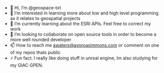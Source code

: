 - 👋 Hi, I’m @geospace-txt
- 👀 I’m interested in learning more about low and high level programming as it relates to geospatial projects
- 🌱 I’m currently learning about the ESRI APIs. Feel free to correct my work
- 💞️ I’m looking to collaborate on open source tools in order to become a more well rounded developer
- 📫 How to reach me awaters@ayoroasimmons.com or comment on one of my repos thats public
- ⚡ Fun fact: I really like doing stuff in unreal engine, Im also studying for my GIAC GPEN.

<!---
geospace-txt/geospace-txt is a ✨ special ✨ repository because its `README.md` (this file) appears on your GitHub profile.
You can click the Preview link to take a look at your changes.
--->
